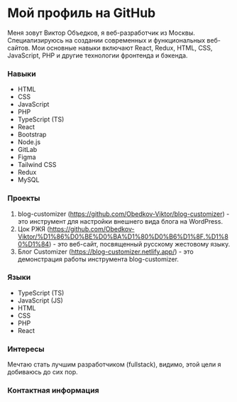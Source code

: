# Мой профиль на GitHub

Меня зовут Виктор Объедков, я веб-разработчик из Москвы. Специализируюсь на создании современных и функциональных веб-сайтов. Мои основные навыки включают React, Redux, HTML, CSS, JavaScript, PHP и другие технологии фронтенда и бэкенда.

### Навыки

- HTML
- CSS
- JavaScript
- PHP
- TypeScript (TS)
- React
- Bootstrap
- Node.js
- GitLab
- Figma
- Tailwind CSS
- Redux
- MySQL

### Проекты

1. blog-customizer (https://github.com/Obedkov-Viktor/blog-customizer) - это инструмент для настройки внешнего вида блога на WordPress.
2. Цок РЖЯ (https://github.com/Obedkov-Viktor/%D1%86%D0%BE%D0%BA%D1%80%D0%B6%D1%8F.%D1%80%D1%84) - это веб-сайт, посвященный русскому жестовому языку.
3. Блог Customizer (https://blog-customizer.netlify.app/) - это демонстрация работы инструмента blog-customizer.

### Языки

- TypeScript (TS)
- JavaScript (JS)
- HTML
- CSS
- PHP
- React

### Интересы

Мечтаю стать лучшим разработчиком (fullstack), видимо, этой цели я добиваюсь до сих пор.

### Контактная информация
